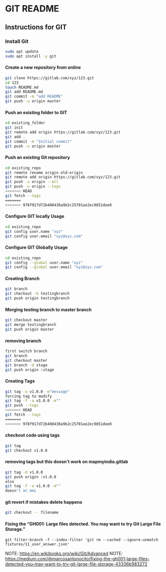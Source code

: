 # GIT README

## Instructions for GIT

### Install Git

```bash
sudo apt update
sudo apt install -y git
```

#### Create a new repository from online

```bash
git clone https://gitlab.com/xyz/123.git
cd 123
touch README.md
git add README.md
git commit -m "add README"
git push -u origin master
```

#### Push an existing folder to GIT

```bash
cd existing_folder
git init
git remote add origin https://gitlab.com/xyz/123.git
git add .
git commit -m "Initial commit"
git push -u origin master
```

#### Push an existing Git repository

```bash
cd existing_repo
git remote rename origin old-origin
git remote add origin https://gitlab.com/xyz/123.git
git push -u origin --all
git push -u origin --tags
<<<<<<< HEAD
git fetch --tags
=======
>>>>>>> 978f917d72b408438a9b2c25701ae2ec9851dee8
```

#### Configure GIT locally Usage

```bash
cd existing_repo
git config user.name "xyz"
git config user.email "xyz@xyz.com"
```

#### Configure GIT Globally Usage

```bash
cd existing_repo
git config --global user.name "xyz"
git config --global user.email "xyz@xyz.com"
```

#### Creating Branch

```bash
git branch
git checkout -b testingbranch
git push origin testingbranch
```

#### Merging testing branch to master branch

```bash
git checkout master
git merge testingbranch
git push origin master
```

#### removing branch

```bash
first switch branch
git branch
git checkout master
git branch -d stage
git push origin :stage
```

#### Creating Tags

```bash
git tag -a v1.0.0 -m"message"
forcing tag to modify
git tag -f -a v1.0.0 -m""
git push --tags
<<<<<<< HEAD
git fetch --tags
=======
>>>>>>> 978f917d72b408438a9b2c25701ae2ec9851dee8
```

#### checkout code using tags

```bash
git tag
git checkout v1.0.0
```

#### removing tags but this doesn't work on mapmyindia.gitlab

```bash
git tag -d v1.0.0
git push origin :v1.0.0
also
git tag -f -a v1.0.0 -m""
doesn't at mmi
```

#### git revert if mistakes delete happens

```bash
git checkout -- filename
```

#### Fixing the “GH001: Large files detected. You may want to try Git Large File Storage.”
```
git filter-branch -f --index-filter 'git rm --cached --ignore-unmatch fixtures/11_user_answer.json'
```

NOTE: https://en.wikibooks.org/wiki/Git/Advanced
NOTE: https://medium.com/@marcosantonocito/fixing-the-gh001-large-files-detected-you-may-want-to-try-git-large-file-storage-43336b983272




